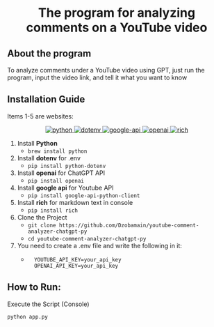 # <p align="center">The program for analyzing comments on a YouTube video</p>

## About the program

To analyze comments under a YouTube video using GPT, just run the program, input the video link, and tell it what you want to know

## Installation Guide

Items 1-5 are websites:

<p align="center">
    <a href="https://www.python.org/">
        <img src="https://img.shields.io/badge/install-python-blue" alt="python">
    </a>
    <a href="https://pypi.org/project/python-dotenv/">
        <img src="https://img.shields.io/badge/install-python--dotenv-orange" alt="dotenv">
    </a>
    <a href="https://pypi.org/project/google-api-python-client/">
        <img src="https://img.shields.io/badge/install-google--api--python--client-red" alt="google-api">
    </a>
    <a href="https://pypi.org/project/openai/">
        <img src="https://img.shields.io/badge/install-openai-white" alt="openai">
    </a>
    <a href="https://pypi.org/project/rich/">
        <img src="https://img.shields.io/badge/install-rich-blue" alt="rich">
    </a>
</p>


1. Install **Python**
   + ```brew install python```
2. Install **dotenv** for .env
   + ```pip install python-dotenv```
3. Install **openai** for ChatGPT API
    + ```pip install openai```
4. Install **google api** for Youtube API
    + ```pip install google-api-python-client```
5. Install **rich** for markdown text in console
    + ```pip install rich```
6. Clone the Project
    + ```git clone https://github.com/Dzobamain/youtube-comment-analyzer-chatgpt-py```
    + ```cd youtube-comment-analyzer-chatgpt-py```
7. You need to create a .env file and write the following in it:
    + ```
        YOUTUBE_API_KEY=your_api_key
        OPENAI_API_KEY=your_api_key
        ```


## How to Run:
Execute the Script (Console)
```
python app.py
```